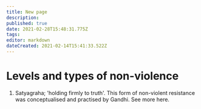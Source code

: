 ```yaml
---
title: New page
description: 
published: true
date: 2021-02-28T15:48:31.775Z
tags: 
editor: markdown
dateCreated: 2021-02-14T15:41:33.522Z
---
```


# Levels and types of non-violence

1) Satyagraha; 'holding firmly to truth'. This form of non-violent resistance was conceptualised and practised by Gandhi. See more here.
